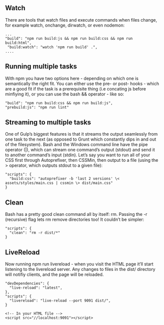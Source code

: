 ## Watch

There are tools that watch files and execute commands when files change, for example watch, onchange, dirwatch, or even nodemon:

```
...
"build": "npm run build:js && npm run build:css && npm run build:html",
 "build:watch": "watch 'npm run build' .",
....
```

## Running multiple tasks

With npm you have two options here - depending on which one is semantically the right fit. You can either use the pre- or post- hooks - which are a good fit if the task is a prerequisite thing (i.e concating js before minfiying it), or you can use the bash && operator - like so:

```
"build": "npm run build:css && npm run build:js",
"prebuild:js": "npm run lint"
```

## Streaming to multiple tasks

One of Gulp’s biggest features is that it streams the output seamlessly from one task to the next (as opposed to Grunt which constantly dips in and out of the filesystem). Bash and the Windows command line have the pipe operator (|), which can stream one command’s output (stdout) and send it to another command’s input (stdin). Let’s say you want to run all of your CSS first through Autoprefixer, then CSSMin, then output to a file (using the > operator, which outputs stdout to a given file):

```
"scripts": {
  "build:css": "autoprefixer -b 'last 2 versions' \< assets/styles/main.css | cssmin \> dist/main.css"
}
```

## Clean

Bash has a pretty good clean command all by itself: rm. Passing the -r (recursive) flag lets rm remove directories too! It couldn’t be simpler:

```
"scripts": {
  "clean": "rm -r dist/*"
}
```

## LiveReload


Now running npm run livereload - when you visit the HTML page it’ll start listening to the livereload server. Any changes to files in the dist/ directory will notifiy clients, and the page will be reloaded.

```
"devDependencies": {
  "live-reload": "latest",
},
"scripts": {
  "livereload": "live-reload --port 9091 dist/",
}
```

```
<!-- In your HTML file -->
<script src="//localhost:9091"></script>
```
